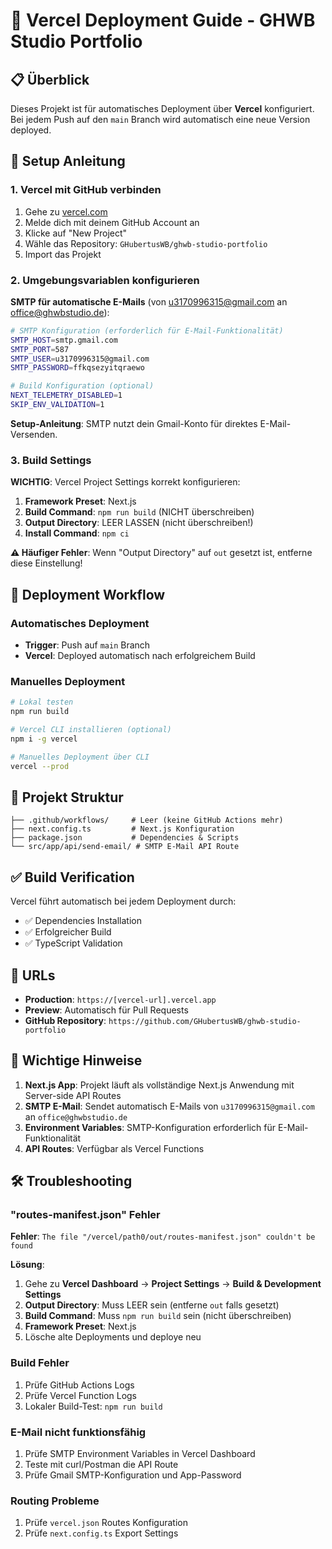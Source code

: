 # 🚀 Vercel Deployment Guide - GHWB Studio Portfolio

## 📋 Überblick

Dieses Projekt ist für automatisches Deployment über **Vercel** konfiguriert. Bei jedem Push auf den `main` Branch wird automatisch eine neue Version deployed.

## 🔧 Setup Anleitung

### 1. Vercel mit GitHub verbinden

1. Gehe zu [vercel.com](https://vercel.com)
2. Melde dich mit deinem GitHub Account an
3. Klicke auf "New Project" 
4. Wähle das Repository: `GHubertusWB/ghwb-studio-portfolio`
5. Import das Projekt

### 2. Umgebungsvariablen konfigurieren

**SMTP für automatische E-Mails** (von u3170996315@gmail.com an office@ghwbstudio.de):

```bash
# SMTP Konfiguration (erforderlich für E-Mail-Funktionalität)
SMTP_HOST=smtp.gmail.com
SMTP_PORT=587
SMTP_USER=u3170996315@gmail.com
SMTP_PASSWORD=ffkqsezyitqraewo

# Build Konfiguration (optional)
NEXT_TELEMETRY_DISABLED=1
SKIP_ENV_VALIDATION=1
```

**Setup-Anleitung**: SMTP nutzt dein Gmail-Konto für direktes E-Mail-Versenden.

### 3. Build Settings

**WICHTIG**: Vercel Project Settings korrekt konfigurieren:

1. **Framework Preset**: Next.js
2. **Build Command**: `npm run build` (NICHT überschreiben)
3. **Output Directory**: LEER LASSEN (nicht überschreiben!)
4. **Install Command**: `npm ci`

**⚠️ Häufiger Fehler**: Wenn "Output Directory" auf `out` gesetzt ist, entferne diese Einstellung!

## 🔄 Deployment Workflow

### Automatisches Deployment
- **Trigger**: Push auf `main` Branch
- **Vercel**: Deployed automatisch nach erfolgreichem Build

### Manuelles Deployment
```bash
# Lokal testen
npm run build

# Vercel CLI installieren (optional)
npm i -g vercel

# Manuelles Deployment über CLI
vercel --prod
```

## 📁 Projekt Struktur

```
├── .github/workflows/     # Leer (keine GitHub Actions mehr)
├── next.config.ts         # Next.js Konfiguration
├── package.json           # Dependencies & Scripts
└── src/app/api/send-email/ # SMTP E-Mail API Route
```

## ✅ Build Verification

Vercel führt automatisch bei jedem Deployment durch:
- ✅ Dependencies Installation
- ✅ Erfolgreicher Build
- ✅ TypeScript Validation

## 🔗 URLs

- **Production**: `https://[vercel-url].vercel.app`
- **Preview**: Automatisch für Pull Requests
- **GitHub Repository**: `https://github.com/GHubertusWB/ghwb-studio-portfolio`

## 🚨 Wichtige Hinweise

1. **Next.js App**: Projekt läuft als vollständige Next.js Anwendung mit Server-side API Routes
2. **SMTP E-Mail**: Sendet automatisch E-Mails von `u3170996315@gmail.com` an `office@ghwbstudio.de`
3. **Environment Variables**: SMTP-Konfiguration erforderlich für E-Mail-Funktionalität
4. **API Routes**: Verfügbar als Vercel Functions

## 🛠 Troubleshooting

### "routes-manifest.json" Fehler
**Fehler**: `The file "/vercel/path0/out/routes-manifest.json" couldn't be found`

**Lösung**:
1. Gehe zu **Vercel Dashboard** → **Project Settings** → **Build & Development Settings**
2. **Output Directory**: Muss LEER sein (entferne `out` falls gesetzt)
3. **Build Command**: Muss `npm run build` sein (nicht überschreiben)
4. **Framework Preset**: Next.js
5. Lösche alte Deployments und deploye neu

### Build Fehler
1. Prüfe GitHub Actions Logs
2. Prüfe Vercel Function Logs  
3. Lokaler Build-Test: `npm run build`

### E-Mail nicht funktionsfähig
1. Prüfe SMTP Environment Variables in Vercel Dashboard
2. Teste mit curl/Postman die API Route
3. Prüfe Gmail SMTP-Konfiguration und App-Password

### Routing Probleme
1. Prüfe `vercel.json` Routes Konfiguration
2. Prüfe `next.config.ts` Export Settings
